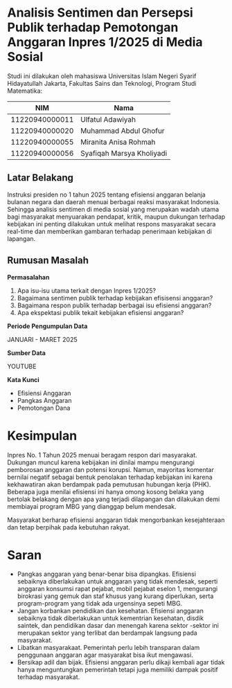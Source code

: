 # Analisis Sentimen dan Persepsi Publik terhadap Pemotongan Anggaran Inpres 1/2025 di Media Sosial

Studi ini dilakukan oleh mahasiswa Universitas Islam Negeri Syarif Hidayatullah Jakarta, Fakultas Sains dan Teknologi, Program Studi Matematika:

| NIM | Nama |
| -------- | -------- |
|11220940000011	|Ulfatul Adawiyah|
|11220940000020  | Muhammad Abdul Ghofur |
|11220940000055	| Miranita Anisa Rohmah|
|11220940000056 |	Syafiqah Marsya Kholiyadi|

## Latar Belakang

Instruksi presiden no 1 tahun 2025 tentang efisiensi anggaran belanja bulanan negara dan daerah menuai berbagai reaksi masyarakat Indonesia.
Sehingga analisis sentimen di media sosial yang merupakan wadah utama bagi masyarakat menyuarakan pendapat, kritik, maupun dukungan terhadap kebijakan ini penting dilakukan untuk melihat respons masyarakat secara real-time dan memberikan gambaran terhadap penerimaan kebijakan di lapangan.

## Rumusan Masalah

**Permasalahan**
1. Apa isu-isu utama terkait dengan Inpres 1/2025?
2. Bagaimana sentimen publik terhadap kebijakan efisisensi anggaran?
3. Bagaimana respon publik terhadap berbagai isu efisiensi anggaran?
4. Apa ekspektasi publik tekait kebijakan efisiensi anggaran?

**Periode Pengumpulan Data**

JANUARI - MARET 2025

**Sumber Data**

YOUTUBE

**Kata Kunci**
* Efisiensi Anggaran
* Pangkas Anggaran
* Pemotongan Dana

# Kesimpulan

Inpres No. 1 Tahun 2025 menuai beragam respon dari masyarakat. Dukungan muncul karena kebijakan ini dinilai mampu mengurangi pemborosan anggaran dan potensi korupsi. Namun, mayoritas komentar bernilai negatif sebagai bentuk penolakan terhadap kebijakan ini karena kekhawatiran akan berdampak pada pemutusan hubungan kerja (PHK). Beberapa juga menilai efisiensi ini hanya omong kosong belaka yang bertolak belakang dengan apa yang terjadi dilapangan dan dilakukan demi membiayai program MBG yang dianggap belum mendesak.

Masyarakat berharap efisiensi anggaran tidak mengorbankan kesejahteraan dan tetap berpihak pada kebutuhan rakyat.

# Saran

- Pangkas anggaran yang benar-benar bisa dipangkas. Efisiensi sebaiknya diberlakukan untuk anggaran yang tidak mendesak, seperti anggaran konsumsi rapat pejabat, mobil pejabat eselon 1, mengurangi birokrasi yang gemuk dan staf khusus yang kurang diperlukan, serta program-program yang tidak ada urgensinya sepeti MBG.
- Jangan korbankan pendidikan dan kesehatan. Efisiensi anggaran sebaiknya tidak diberlakukan untuk kementrian kesehatan, disdik saintek, dan pendidikan dasar dan menengah karena sektor -sektor ini merupakan sektor yang terlibat dan berdampak langsung pada masyarakat.
- Libatkan masyarakaat. Pemerintah perlu lebih transparan dalam penggunaan anggaran agar masyarakat bisa ikut mengawasi.
- Bersikap adil dan bijak. Efisiensi anggaran perlu dikaji kembali agar tidak hanya menguntungkan pemerintah tetapi juga memiliki dampak positif terhadap masyarakat.
